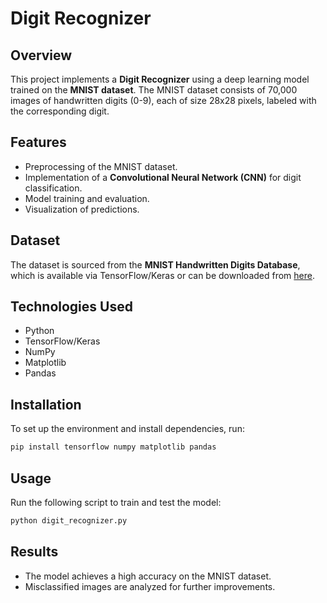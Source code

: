 # Digit Recognizer

## Overview
This project implements a **Digit Recognizer** using a deep learning model trained on the **MNIST dataset**. The MNIST dataset consists of 70,000 images of handwritten digits (0-9), each of size 28x28 pixels, labeled with the corresponding digit.

## Features
- Preprocessing of the MNIST dataset.
- Implementation of a **Convolutional Neural Network (CNN)** for digit classification.
- Model training and evaluation.
- Visualization of predictions.

## Dataset
The dataset is sourced from the **MNIST Handwritten Digits Database**, which is available via TensorFlow/Keras or can be downloaded from [here](http://yann.lecun.com/exdb/mnist/).

## Technologies Used
- Python
- TensorFlow/Keras
- NumPy
- Matplotlib
- Pandas

## Installation
To set up the environment and install dependencies, run:

```bash
pip install tensorflow numpy matplotlib pandas
```

## Usage
Run the following script to train and test the model:

```bash
python digit_recognizer.py
```

## Results
- The model achieves a high accuracy on the MNIST dataset.
- Misclassified images are analyzed for further improvements.

